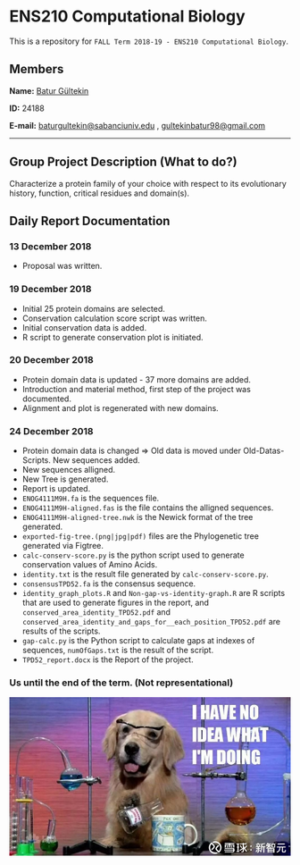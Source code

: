 # ENS210 Computational Biology

This is a repository for `FALL Term 2018-19 - ENS210 Computational Biology`. 

## Members

**Name:** [Batur Gültekin](https://www.linkedin.com/in/baturgultekin/)

**ID:** 24188

**E-mail:** baturgultekin@sabanciuniv.edu , gultekinbatur98@gmail.com
__________

## Group Project Description (What to do?)

Characterize a protein family of your choice with respect to its evolutionary history, function, critical residues and domain(s).


## Daily Report Documentation

### 13 December 2018

- Proposal was written.

### 19 December 2018

- Initial 25 protein domains are selected.
- Conservation calculation score script was written.
- Initial conservation data is added.
- R script to generate conservation plot is initiated.

### 20 December 2018

- Protein domain data is updated - 37 more domains are added.
- Introduction and material method, first step of the project was documented.
- Alignment and plot is regenerated with new domains.

### 24 December 2018

- Protein domain data is changed => Old data is moved under Old-Datas-Scripts. New sequences added.
- New sequences alligned.
- New Tree is generated.
- Report is updated.
- `ENOG4111M9H.fa` is the sequences file.
- `ENOG4111M9H-aligned.fas` is the file contains the alligned sequences.
- `ENOG4111M9H-aligned-tree.nwk` is the Newick format of the tree generated.
- `exported-fig-tree.(png|jpg|pdf)` files are the Phylogenetic tree generated via Figtree.
- `calc-conserv-score.py` is the python script used to generate conservation values of Amino Acids.
- `identity.txt` is the result file generated by `calc-conserv-score.py`.
- `consensusTPD52.fa` is the consensus sequence.
- `identity_graph_plots.R` and `Non-gap-vs-identity-graph.R` are R scripts that are used to generate figures in the report, and `conserved_area_identity_TPD52.pdf` and `conserved_area_identity_and_gaps_for__each_position_TPD52.pdf` are results of the scripts.
- `gap-calc.py` is the Python script to calculate gaps at indexes of sequences, `numOfGaps.txt` is the result of the script.
- `TPD52_report.docx` is the Report of the project.

### Us until the end of the term. (Not representational) 

![](DOG.jpg)
